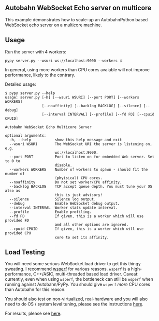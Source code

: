 ## Autobahn WebSocket Echo server on multicore

This example demonstrates how to scale-up an AutobahnPython based WebSocket echo server on a multicore machine.

## Usage

Run the server with 4 workers:

	pypy server.py --wsuri ws://localhost:9000 --workers 4

In general, using more workers than CPU cores avaiable will not improve performance, likely to the contrary.

Detailed usage:

	$ pypy server.py --help
	usage: server.py [-h] [--wsuri WSURI] [--port PORT] [--workers WORKERS]
	                 [--noaffinity] [--backlog BACKLOG] [--silence] [--debug]
	                 [--interval INTERVAL] [--profile] [--fd FD] [--cpuid CPUID]

	Autobahn WebSocket Echo Multicore Server

	optional arguments:
	  -h, --help           show this help message and exit
	  --wsuri WSURI        The WebSocket URI the server is listening on, e.g.
	                       ws://localhost:9000.
	  --port PORT          Port to listen on for embedded Web server. Set to 0 to
	                       disable.
	  --workers WORKERS    Number of workers to spawn - should fit the number of
	                       (phyisical) CPU cores.
	  --noaffinity         Do not set worker/CPU affinity.
	  --backlog BACKLOG    TCP accept queue depth. You must tune your OS also as
	                       this is just advisory!
	  --silence            Silence log output.
	  --debug              Enable WebSocket debug output.
	  --interval INTERVAL  Worker stats update interval.
	  --profile            Enable profiling.
	  --fd FD              If given, this is a worker which will use provided FD
	                       and all other options are ignored.
	  --cpuid CPUID        If given, this is a worker which will use provided CPU
	                       core to set its affinity.

## Load Testing

You will need some serious WebSocket load driver to get this thingy sweating. I recommend [wsperf](https://github.com/zaphoyd/wsperf) for various reasons. `wsperf` is a high-performance, C++/ASIO, multi-threaded based load driver. Caveat: currently, even when using `wsperf`, the bottleneck can still be `wsperf` when running against Autobahn/PyPy. You should give `wsperf` *more* CPU cores than Autobahn for this reason.

You should also test on non-virtualized, real-hardware and you will also need to do OS / system level tuning, please see the instructions [here](https://github.com/oberstet/scratchbox/blob/master/python/twisted/sharedsocket/README.md).

For results, please see [here](https://github.com/oberstet/wsperf_results).
